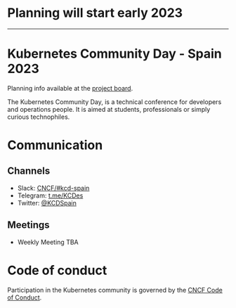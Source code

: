 # Planning will start early 2023

---
# Kubernetes Community Day - Spain 2023

Planning info available at the [project board](https://github.com/orgs/kcd-es/projects/5).

The Kubernetes Community Day, is a technical conference for developers and operations people. It is aimed at students, professionals or simply curious technophiles.

# Communication

## Channels

- Slack: [CNCF/#kcd-spain](https://cloud-native.slack.com/archives/CUFASEGCU)
- Telegram: [t.me/KCDes](https://t.me/KCDes)
- Twitter: [@KCDSpain](https://twitter.com/kcdspain)

## Meetings

* Weekly Meeting TBA

# Code of conduct

Participation in the Kubernetes community is governed by the [CNCF Code of Conduct](https://github.com/cncf/foundation/blob/master/code-of-conduct.md).
